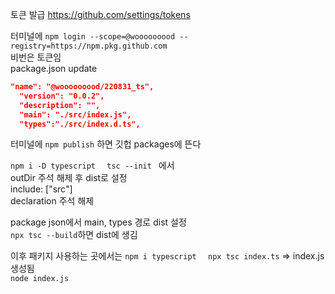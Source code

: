 토큰 발급 https://github.com/settings/tokens

터미널에 `npm login --scope=@wooooooood --registry=https://npm.pkg.github.com`  
비번은 토큰임  
package.json update  
```json
"name": "@wooooooood/220831_ts",
  "version": "0.0.2",
  "description": "",
  "main": "./src/index.js",
  "types":"./src/index.d.ts",
```
터미널에 `npm publish` 하면 깃헙 packages에 뜬다

`npm i -D typescript  `
`tsc --init ` 
에서  
outDir 주석 해제 후 dist로 설정  
include: ["src"]  
declaration 주석 해제  

package json에서 main, types 경로 dist 설정  
`npx tsc --build`하면 dist에 생김
  
이후 패키지 사용하는 곳에서는
`npm i typescript  `
`npx tsc index.ts` => index.js 생성됨  
`node index.js ` 